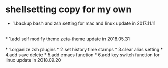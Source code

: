 shellsetting copy for my own
===================================

* 1.backup bash and zsh setting for mac and linux
update in 2017.11.11<br>
<br>
* 1.add self modify theme zeta-theme
update in 2018.05.31<br>
<br>
* 1.organize zsh plugins
* 2.set history time stamps
* 3.clear alias setting
* 4.add save delete
* 5.add emacs function
* 6.add key switch function for linux
update in 2018.09.20<br>
